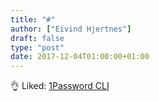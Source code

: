 ```yaml
---
title: "#"
author: ["Eivind Hjertnes"]
draft: false
type: "post"
date: 2017-12-04T01:00:00+01:00
---
```


👌 Liked: [1Password
CLI](<https://app-updates.agilebits.com/product%5Fhistory/CLI>)
